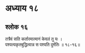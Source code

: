 # अध्याय १८

## श्लोक १६

तत्रैवं सति कर्तारमात्मानं केवलं तु यः ।<br>पश्यत्यकृतबुद्धित्वान्न स पश्यति दुर्मतिः ॥ १८-१६॥<br><br>

